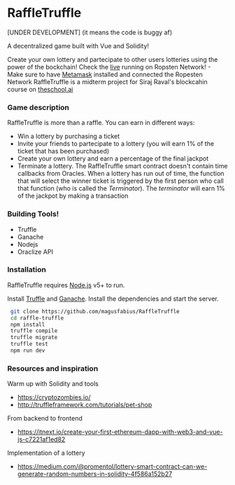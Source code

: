 # RaffleTruffle
[UNDER DEVELOPMENT] (it means the code is buggy af)

A decentralized game built with Vue and Solidity!

Create your own lottery and partecipate to other users lotteries using the power of the bockchain! Check the [live](http://raffletruffle.com) running on Ropsten Network! - Make sure to have [Metamask](https://metamask.io/) installed and connected the Ropesten Network
RaffleTruffle is a midterm project for Siraj Raval's blockcahin course on [theschool.ai](https://theschool.ai) 

### Game description
RaffleTruffle is more than a raffle. You can earn in different ways:
  - Win a lottery by purchasing a ticket
  - Invite your friends to partecipate to a lottery (you will earn 1% of the ticket that has been purchased)
  - Create your own lottery and earn a percentage of the final jackpot
  - Terminate a lottery. The RaffleTruffle smart contract doesn't contain time callbacks from Oracles. When a lottery has run out of time, the function that will select the winner ticket is triggered by the first person who call that function (who is called the _Terminator_). The _terminator_ will earn 1% of the jackpot by making a transaction


### Building Tools!

  - Truffle
  - Ganache
  - Nodejs
  - Oraclize API
  

### Installation
RaffleTruffle requires [Node.js](https://nodejs.org/) v5+ to run.

Install [Truffle](http://truffleframework.com/docs/getting_started/installation) and [Ganache](http://truffleframework.com/ganache/).
Install the dependencies and start the server.

```sh
 git clone https://github.com/magusfabius/RaffleTruffle
 cd raffle-truffle
 npm install
 truffle compile
 truffle migrate
 truffle test
 npm run dev
```

### Resources and inspiration
Warm up with Solidity and tools
- https://cryptozombies.io/
- http://truffleframework.com/tutorials/pet-shop

From backend to frontend
- https://itnext.io/create-your-first-ethereum-dapp-with-web3-and-vue-js-c7221af1ed82

Implementation of a lottery
- https://medium.com/@promentol/lottery-smart-contract-can-we-generate-random-numbers-in-solidity-4f586a152b27




